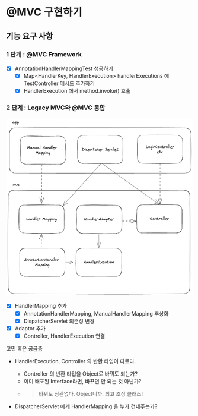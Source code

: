 # @MVC 구현하기

## 기능 요구 사항

### 1 단계 : @MVC Framework

- [x] AnnotationHandlerMappingTest 성공하기
  - [x] Map<HandlerKey, HandlerExecution> handlerExecutions 에 TestController 메서드 추가하기
  - [x] HandlerExecution 에서 method.invoke() 호출

### 2 단계 : Legacy MVC와 @MVC 통합
![diagram.png](diagram.png)

- [x] HandlerMapping 추가
  - [x] AnnotationHandlerMapping, ManualHandlerMapping 추상화
  - [x] DispatcherServlet 의존성 변경

- [x] Adaptor 추가
  - [x] Controller, HandlerExecution 연결

고민 혹은 궁금증
- HandlerExecution, Controller 의 반환 타입이 다르다.
  - Controller 의 반환 타입을 Object로 바꿔도 되는가?
  - 이미 배포된 Interface라면, 바꾸면 안 되는 것 아닌가?
  - > 바꿔도 상관없다. Object니까. 최고 조상 클래스!

- DispatcherServlet 에게 HandlerMapping 을 누가 건네주는가?
